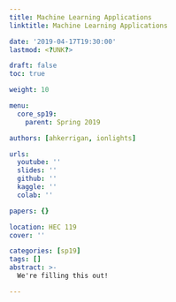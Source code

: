 ```yaml
---
title: Machine Learning Applications
linktitle: Machine Learning Applications

date: '2019-04-17T19:30:00'
lastmod: <?UNK?>

draft: false
toc: true

weight: 10

menu:
  core_sp19:
    parent: Spring 2019

authors: [ahkerrigan, ionlights]

urls:
  youtube: ''
  slides: ''
  github: ''
  kaggle: ''
  colab: ''

papers: {}

location: HEC 119
cover: ''

categories: [sp19]
tags: []
abstract: >-
  We're filling this out!

---
```


<!-- TODO Add Meeting Notes/Contents here -->
<!-- NOTE Refer the Documentation if you're unsure how to format/add to this. -->
